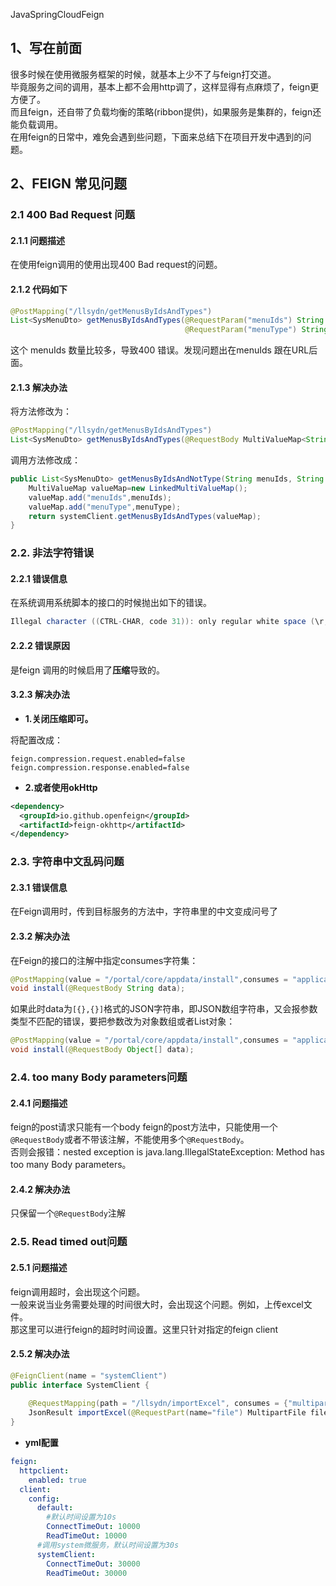 JavaSpringCloudFeign
<a name="RWqBe"></a>
## 1、写在前面
很多时候在使用微服务框架的时候，就基本上少不了与feign打交道。<br />毕竟服务之间的调用，基本上都不会用http调了，这样显得有点麻烦了，feign更方便了。<br />而且feign，还自带了负载均衡的策略(ribbon提供)，如果服务是集群的，feign还能负载调用。<br />在用feign的日常中，难免会遇到些问题，下面来总结下在项目开发中遇到的问题。
<a name="kiHai"></a>
## 2、FEIGN 常见问题
<a name="ZccrO"></a>
### 2.1 400 Bad Request 问题
<a name="TwSUu"></a>
#### 2.1.1 问题描述
在使用feign调用的使用出现400 Bad request的问题。
<a name="sS7u6"></a>
#### 2.1.2 代码如下
```java
@PostMapping("/llsydn/getMenusByIdsAndTypes")
List<SysMenuDto> getMenusByIdsAndTypes(@RequestParam("menuIds") String menuIds,
                                       @RequestParam("menuType") String menuType);
```
这个 menuIds 数量比较多，导致400 错误。发现问题出在menuIds 跟在URL后面。
<a name="jrBqK"></a>
#### 2.1.3 解决办法
将方法修改为：
```java
@PostMapping("/llsydn/getMenusByIdsAndTypes")
List<SysMenuDto> getMenusByIdsAndTypes(@RequestBody MultiValueMap<String,String> queryParam);
```
调用方法修改成：
```java
public List<SysMenuDto> getMenusByIdsAndNotType(String menuIds, String menuType){
    MultiValueMap valueMap=new LinkedMultiValueMap();
    valueMap.add("menuIds",menuIds);
    valueMap.add("menuType",menuType);
    return systemClient.getMenusByIdsAndTypes(valueMap);
}
```
<a name="Zhb0j"></a>
### 2.2. 非法字符错误
<a name="DFHAK"></a>
#### 2.2.1 错误信息
在系统调用系统脚本的接口的时候抛出如下的错误。
```java
Illegal character ((CTRL-CHAR, code 31)): only regular white space (\r, \n, \t) is allowed between tokens
```
<a name="Uh0ib"></a>
#### 2.2.2 错误原因
是feign 调用的时候启用了**压缩**导致的。
<a name="YWrVd"></a>
#### 3.2.3 解决办法

- **1.关闭压缩即可。**

将配置改成：
```
feign.compression.request.enabled=false
feign.compression.response.enabled=false
```

- **2.或者使用okHttp**
```xml
<dependency>
  <groupId>io.github.openfeign</groupId>
  <artifactId>feign-okhttp</artifactId>
</dependency>
```
<a name="axA1q"></a>
### 2.3. 字符串中文乱码问题
<a name="Zfjca"></a>
#### 2.3.1 错误信息
在Feign调用时，传到目标服务的方法中，字符串里的中文变成问号了
<a name="k8Yee"></a>
#### 2.3.2 解决办法
在Feign的接口的注解中指定consumes字符集：
```java
@PostMapping(value = "/portal/core/appdata/install",consumes = "application/json;charset=UTF-8")
void install(@RequestBody String data);
```
如果此时data为`[{},{}]`格式的JSON字符串，即JSON数组字符串，又会报参数类型不匹配的错误，要把参数改为对象数组或者List对象：
```java
@PostMapping(value = "/portal/core/appdata/install",consumes = "application/json;charset=UTF-8")
void install(@RequestBody Object[] data);
```
<a name="XtuLw"></a>
### 2.4. too many Body parameters问题
<a name="PKj7C"></a>
#### 2.4.1 问题描述
feign的post请求只能有一个body feign的post方法中，只能使用一个`@RequestBody`或者不带该注解，不能使用多个`@RequestBody`。<br />否则会报错：nested exception is java.lang.IllegalStateException: Method has too many Body parameters。
<a name="TCmWo"></a>
#### 2.4.2 解决办法
只保留一个`@RequestBody`注解
<a name="JrniB"></a>
### 2.5. Read timed out问题
<a name="mwQFy"></a>
#### 2.5.1 问题描述
feign调用超时，会出现这个问题。<br />一般来说当业务需要处理的时间很大时，会出现这个问题。例如，上传excel文件。<br />那这里可以进行feign的超时时间设置。这里只针对指定的feign client
<a name="BYUbl"></a>
#### 2.5.2 解决办法
```java
@FeignClient(name = "systemClient")
public interface SystemClient {
 
    @RequestMapping(path = "/llsydn/importExcel", consumes = {"multipart/form-data"}) 
    JsonResult importExcel(@RequestPart(name="file") MultipartFile file);
}
```

- **yml配置**
```yaml
feign:
  httpclient:
    enabled: true
  client:
    config:
      default:
        #默认时间设置为10s
        ConnectTimeOut: 10000
        ReadTimeOut: 10000
      #调用system微服务，默认时间设置为30s
      systemClient:
        ConnectTimeOut: 30000
        ReadTimeOut: 30000
```
